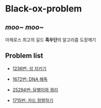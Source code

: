 # Black-ox-problem
## *moo~ moo~*
아제로스 최고의 길드 **흑우단**의 알고리즘 도장깨기

## Problem list
- [1236번: 성 지키기](https://www.acmicpc.net/problem/1236)

- [1672번: DNA 해독](https://www.acmicpc.net/problem/1672)

- [25294번: 달팽이와 쿼리](https://www.acmicpc.net/problem/25294)

- [1715번: 카드 정렬하기](https://www.acmicpc.net/problem/1715)
